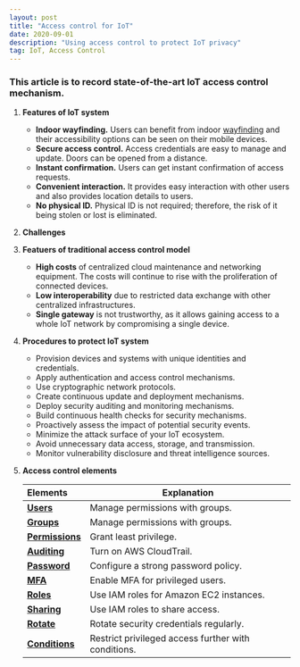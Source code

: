 ```yaml
---
layout: post
title: "Access control for IoT"
date: 2020-09-01 
description: "Using access control to protect IoT privacy"
tag: IoT, Access Control
---
```


### This article is to record state-of-the-art IoT access control mechanism.

1. **Features of IoT system**

   - **Indoor wayfinding.** Users can benefit from indoor [wayfinding](https://www.jibestream.com/blog/how-the-internet-of-things-is-delivering-experiential-wayfinding) and their accessibility options can be seen on their mobile devices.
   - **Secure access control.** Access credentials are easy to manage and update. Doors can be opened from a distance.
   - **Instant confirmation.** Users can get instant confirmation of access requests.
   - **Convenient interaction.** It provides easy interaction with other users and also provides location details to users.
   - **No physical ID.** Physical ID is not required; therefore, the risk of it being stolen or lost is eliminated.

2. **Challenges**

3. **Featuers of traditional access control model**

   - **High costs** of centralized cloud maintenance and networking equipment. The costs will continue to rise with the proliferation of connected devices.
   - **Low interoperability** due to restricted data exchange with other centralized infrastructures.
   - **Single gateway** is not trustworthy, as it allows gaining access to a whole IoT network by compromising a single device.

4. **Procedures to protect IoT system**

   - Provision devices and systems with unique identities and credentials.
   - Apply authentication and access control mechanisms.
   - Use cryptographic network protocols.
   - Create continuous update and deployment mechanisms.
   - Deploy security auditing and monitoring mechanisms.
   - Build continuous health checks for security mechanisms.
   - Proactively assess the impact of potential security events.
   - Minimize the attack surface of your IoT ecosystem.
   - Avoid unnecessary data access, storage, and transmission.
   - Monitor vulnerability disclosure and threat intelligence sources.

5. **Access control elements**

   | Elements                                                     | Explanation                                         |
   | :----------------------------------------------------------- | --------------------------------------------------- |
   | [**Users**](https://aws.amazon.com/iam/features/manage-users/) | Manage permissions with groups.                     |
   | [**Groups**](https://aws.amazon.com/iam/features/manage-users/) | Manage permissions with groups.                     |
   | [**Permissions**](https://aws.amazon.com/iam/features/manage-permissions/) | Grant least privilege.                              |
   | [**Auditing**](https://aws.amazon.com/cloudtrail/)           | Turn on AWS CloudTrail.                             |
   | [**Password**](https://aws.amazon.com/iam/features/managing-user-credentials/) | Configure a strong password policy.                 |
   | [**MFA**](https://aws.amazon.com/iam/features/mfa/)          | Enable MFA for privileged users.                    |
   | [**Roles**](https://aws.amazon.com/iam/features/manage-roles/) | Use IAM roles for Amazon EC2 instances.             |
   | [**Sharing**](https://aws.amazon.com/identity/federation/)   | Use IAM roles to share access.                      |
   | [**Rotate**](http://docs.aws.amazon.com/AWSEC2/latest/UserGuide/iam-roles-for-amazon-ec2.html) | Rotate security credentials regularly.              |
   | [**Conditions**](http://docs.aws.amazon.com/IAM/latest/UserGuide/PermissionsAndPolicies.html) | Restrict privileged access further with conditions. |

